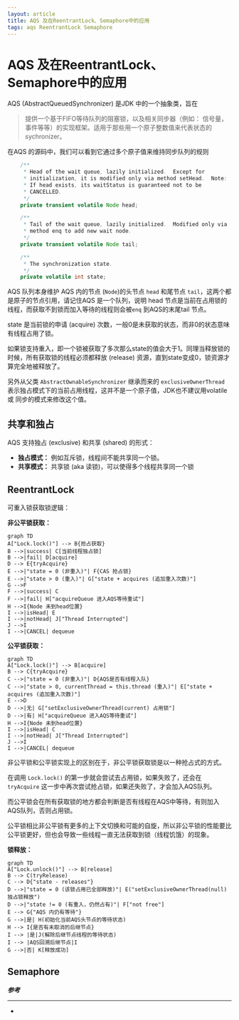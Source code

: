 ```yaml
---
layout: article
title: AQS 及在ReentrantLock、Semaphore中的应用
tags: aqs ReentrantLock Semaphore
---
```



# AQS 及在ReentrantLock、Semaphore中的应用

AQS (AbstractQueuedSynchronizer) 是JDK 中的一个抽象类，旨在

>提供一个基于FIFO等待队列的阻塞锁，以及相关同步器（例如： 信号量，事件等等）的实现框架。适用于那些用一个原子整数值来代表状态的 sychronizer。

在AQS 的源码中，我们可以看到它通过多个原子值来维持同步队列的规则


```java
    /**
     * Head of the wait queue, lazily initialized.  Except for
     * initialization, it is modified only via method setHead.  Note:
     * If head exists, its waitStatus is guaranteed not to be
     * CANCELLED.
     */
    private transient volatile Node head;

    /**
     * Tail of the wait queue, lazily initialized.  Modified only via
     * method enq to add new wait node.
     */
    private transient volatile Node tail;

    /**
     * The synchronization state.
     */
    private volatile int state;
```

AQS 队列本身维护 AQS 内的节点 (`Node`)的头节点 `head` 和尾节点 `tail`，这两个都是原子的节点引用，请记住AQS 是一个队列，说明 head 节点是当前在占用锁的线程，而获取不到锁而加入等待的线程则会被`enq` 到AQS的末尾tail 节点。

state 是当前锁的申请 (acquire) 次数，一般0是未获取的状态，而非0的状态意味有线程占用了锁。

如果锁支持重入，即一个锁被获取了多次那么state的值会大于1。同理当释放锁的时候，所有获取锁的线程必须都释放 (release) 资源，直到state变成0，锁资源才算完全地被释放了。

另外从父类 `AbstractOwnableSynchronizer` 继承而来的 `exclusiveOwnerThread` 表示独占模式下的当前占用线程，这并不是一个原子值，JDK也不建议用volatile 或 同步的模式来修改这个值。


## 共享和独占

AQS 支持独占 (exclusive) 和共享 (shared) 的形式：
* **独占模式：** 例如互斥锁，线程间不能共享同一个锁。
* **共享模式：** 共享锁 (aka 读锁)，可以使得多个线程共享同一个锁


## ReentrantLock

可重入锁获取锁逻辑：

**非公平锁获取：**

```mermaid
graph TD
A["Lock.lock()"] --> B{抢占获取}
B -->|success| C[当前线程独占锁]
B -->|fail| D[acquire]
D --> E{tryAcquire}
E -->|"state = 0 (非重入)"| F{CAS 抢占锁}
E -->|"state > 0 (重入)"| G["state + acquires (追加重入次数)"]
G -->F
F -->|success| C
F -->|fail| H["acquireQueue 进入AQS等待重试"]
H -->I{Node 未到head位置}
I -->|isHead| E
I -->|notHead| J["Thread Interrupted"]
J -->I
I -->|CANCEL| dequeue
```

**公平锁获取：**

```mermaid
graph TD
A["Lock.lock()"] --> B[acquire]
B --> C{tryAcquire}
C -->|"state = 0 (非重入)"| D{AQS是否有线程入队}
C -->|"state > 0, currentThread = this.thread (重入)"| E["state + acquires (追加重入次数)"]
E -->D
D -->|无| G["setExclusiveOwnerThread(current) 占用锁"]
D -->|有| H["acquireQueue 进入AQS等待重试"]
H -->I{Node 未到head位置}
I -->|isHead| C
I -->|notHead| J["Thread Interrupted"]
J -->I
I -->|CANCEL| dequeue
```

非公平锁和公平锁实现上的区别在于，非公平锁获取锁是以一种抢占式的方式。

在调用 `Lock.lock()` 的第一步就会尝试去占用锁，如果失败了，还会在 `tryAcquire` 这一步中再次尝试抢占锁，如果还失败了，才会加入AQS队列。

而公平锁会在所有获取锁的地方都会判断是否有线程在AQS中等待，有则加入AQS队列，否则占用锁。

公平锁相比非公平锁有更多的上下文切换和可能的自旋，所以非公平锁的性能要比公平锁更好，但也会导致一些线程一直无法获取到锁（线程饥饿）的现象。

**锁释放：**

```mermaid
graph TD
A["Lock.unlock()"] --> B[release]
B --> C(tryRelease)
C --> D{"state - releases"}
D -->|"state = 0 (该锁占用已全部释放)"| E("setExclusiveOwnerThread(null) 独占锁释放")
D -->|"state != 0 (有重入，仍然占有)"| F["not free"]
E --> G{"AQS 内仍有等待"}
G -->|是| H(初始化当前AQS头节点的等待状态)
H --> I{是否有未取消的后继节点}
I --> |是|J(解除后继节点线程的等待状态)
I --> |AQS回溯后继节点|I
G -->|否| K[释放成功]
```

## Semaphore


***参考***

---

- [1]:https://www.cnblogs.com/takumicx/p/9402021.html "ReentrantLock 源码解析"

